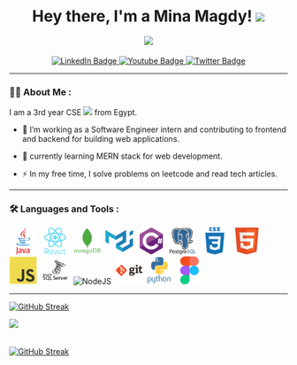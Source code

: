 

<h1  align="center">
    Hey there, I'm a Mina Magdy!
    <img src="https://media.giphy.com/media/hvRJCLFzcasrR4ia7z/giphy.gif" width="30px"/>
  </h1>

<div id="header" align="center">
    <img src="https://media4.giphy.com/media/qgQUggAC3Pfv687qPC/giphy.gif" width="300"/>
    <br>
    <br>
    <a href="https://www.linkedin.com/in/mina-magdy-388b16231">
        <img src="https://img.shields.io/badge/LinkedIn-blue?style=for-the-badge&logo=linkedin&logoColor=white" alt="LinkedIn Badge"/>
      </a>
      <a href="https://github.com/mina0magdy">
        <img src="https://img.shields.io/badge/Github-black?style=for-the-badge&logo=github&logoColor=white" alt="Youtube Badge" position=flex/>
      </a>
      <a href="http://discordapp.com/users/minamoo#1071">
        <img src="https://img.shields.io/badge/Discord-blue?style=for-the-badge&logo=discord&logoColor=white" alt="Twitter Badge"/>
      </a>
  </div>    
  
--- 

### :man_technologist: About Me :
I am a 3rd year CSE <img src="https://media.giphy.com/media/WUlplcMpOCEmTGBtBW/giphy.gif" width="30"> from Egypt.

- :telescope: I’m working as a Software Engineer intern and contributing to frontend and backend for building web applications.

- :seedling: currently learning MERN stack for web development.

- :zap: In my free time, I solve problems on leetcode and read tech articles.

---

### :hammer_and_wrench: Languages and Tools :


  <img src="https://github.com/devicons/devicon/blob/master/icons/java/java-original-wordmark.svg" title="Java" alt="Java" width="50" height="50"/>&nbsp;
  <img src="https://github.com/devicons/devicon/blob/master/icons/react/react-original-wordmark.svg" title="React" alt="React" width="50" height="50"/>&nbsp;
  <img src="https://raw.githubusercontent.com/devicons/devicon/1119b9f84c0290e0f0b38982099a2bd027a48bf1/icons/mongodb/mongodb-plain-wordmark.svg" title="mongoDB" alt="mongoDB" width="50" height="50"/>&nbsp;
  <img src="https://github.com/devicons/devicon/blob/master/icons/materialui/materialui-original.svg" title="Material UI" alt="Material UI" width="50" height="50"/>&nbsp;
  <img src="https://raw.githubusercontent.com/devicons/devicon/1119b9f84c0290e0f0b38982099a2bd027a48bf1/icons/csharp/csharp-original.svg" title="C sharp" alt="C sharp" width="50" height="50"/>&nbsp;
  <img src="https://raw.githubusercontent.com/devicons/devicon/1119b9f84c0290e0f0b38982099a2bd027a48bf1/icons/postgresql/postgresql-original-wordmark.svg" title="Postgresql" alt="Postgresql " width="50" height="50"/>&nbsp;
  <img src="https://github.com/devicons/devicon/blob/master/icons/css3/css3-plain-wordmark.svg"  title="CSS3" alt="CSS" width="50" height="50"/>&nbsp;
  <img src="https://github.com/devicons/devicon/blob/master/icons/html5/html5-original.svg" title="HTML5" alt="HTML" width="50" height="50"/>&nbsp;
  <img src="https://github.com/devicons/devicon/blob/master/icons/javascript/javascript-original.svg" title="JavaScript" alt="JavaScript" width="50" height="50"/>&nbsp;
  <img src="https://raw.githubusercontent.com/devicons/devicon/1119b9f84c0290e0f0b38982099a2bd027a48bf1/icons/microsoftsqlserver/microsoftsqlserver-plain-wordmark.svg" title="MS sql"  alt="MS sql" width="50" height="50"/>&nbsp;
  <img src="https://www.svgrepo.com/show/303360/nodejs-logo.svg" title="NodeJS" alt="NodeJS" width="50" height="50"/>&nbsp;
  <img src="https://github.com/devicons/devicon/blob/master/icons/git/git-original-wordmark.svg" title="Git" alt="Git" width="50" height="50"/>
<img src="https://raw.githubusercontent.com/devicons/devicon/1119b9f84c0290e0f0b38982099a2bd027a48bf1/icons/python/python-original-wordmark.svg" title="Python" alt="Python" width="50" height="50"/>
<img src="https://raw.githubusercontent.com/devicons/devicon/1119b9f84c0290e0f0b38982099a2bd027a48bf1/icons/figma/figma-original.svg" title="Figma" alt="Figma" width="50" height="50"/>
</div>

---
<div display: flexbox>


[![GitHub Streak](https://github-readme-stats.vercel.app/api?username=mina0magdy&show_icons=true&theme=radical)](https://git.io/streak-stats)

<img src="https://github-readme-stats.vercel.app/api/top-langs/?username=mina0magdy&layout=compact&theme=radical" height="190">
<br>
<br>

[![GitHub Streak](http://github-readme-streak-stats.herokuapp.com?user=mina0magdy&theme=radical)](https://git.io/streak-stats)

</div>
